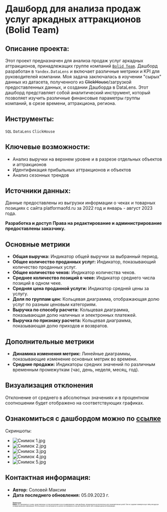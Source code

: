 <h1>Дашборд для анализа продаж услуг аркадных аттракционов (Bolid Team)</h1>

<h2>Описание проекта:</h2>

Этот проект предназначен для анализа продаж услуг аркадных аттракционов, принадлежащих группе компаний [`Bolid Team`](https://bolid.team). Дашборд разработан в `Yandex.DataLens` и включает различные метрики и KPI для руководителей компании.
Моя задача заключалась в изучении "сырых" данных из датасета, полученного из <del>ClickHouse</del>/загрузкой предоставленных данных, и создании Дашборда в DataLens. Этот дашборд представляет собой аналитический инструмент, который позволяет изучить различные финансовые параметры группы компаний, в срезе времени, аттракциона, региона.

<h2>Инструменты:</h2> 

`SQL` `DataLens` `ClickHouse` 

<h2>Ключевые возможности:</h2>
<ul>
<li>Анализ выручки на верхнем уровне и в разрезе отдельных объектов и аттракционов</li>
<li>Идентификация прибыльных аттракционов и объектов</li>
<li>Анализ сезонных трендов</li>
</ul>

<h2>Источники данных:</h2>

Данные предоставлены из выгрузки информации о чеках и товарных позициях с сайта platformaofd.ru за 2022 год и январь - август 2023 года.

<strong>Разработка и доступ</strong>
<b>Права на редактирование и администрирование предоставлены заказчику.</b>

<h2>Основные метрики</h2>
<ul>
  <li><strong>Общая выручка:</strong> Индикатор общей выручки за выбранный период.</li>
  <li><strong>Общее количество проданных услуг:</strong> Индикатор, показывающий количество проданных услуг.</li>
  <li><strong>Общее количество чеков:</strong> Индикатор количества чеков.</li>
  <li><strong>Среднее количество позиций в чеке:</strong> Индикатор среднего числа позиций в одном чеке.</li>
  <li><strong>Средняя цена проданной услуги:</strong> Индикатор средней цены за услугу.</li>
  <li><strong>Доля по группам цен:</strong> Кольцевая диаграмма, отображающая долю услуг по разным ценовым категориям.</li>
  <li><strong>Выручка по способу расчета:</strong> Кольцевая диаграмма, показывающая долю наличных и электронных платежей.</li>
  <li><strong>Выручка по признаку расчета:</strong> Кольцевая диаграмма, показывающая долю приходов и возвратов.</li>
</ul>

<h2>Дополнительные метрики</h2>
<ul>
  <li><strong>Динамика изменения метрик:</strong> Линейные диаграммы, показывающие изменение основных метрик во времени.</li>
  <li><strong>Средние продажи:</strong> Индикаторы средних значений по различным временным промежуткам (час, день, неделя, месяц, год).</li>
</ul>

<h2>Визуализация отклонения</h2>
<p>Отклонение от среднего в абсолютных значениях и в процентном соотношении будет отображено на соответствующих графиках.</p>

<h2>Ознакомиться с дашбордом можно по <a href="https://datalens.yandex/hk8wbh5s41ks6">ссылке</a></h2>

<p>Скриншоты:</p>
<ul>
  <li><img src="https://i.postimg.cc/DZydBJYn/1.jpg" alt="Снимок 1.jpg"></li>
  <li><img src="https://i.postimg.cc/3JPsVYTP/2.jpg" alt="Снимок 2.jpg"></li>
  <li><img src="https://i.postimg.cc/yNWr8GsF/3.jpg" alt="Снимок 3.jpg"></li>
  <li><img src="https://i.postimg.cc/HnQ6NcCx/4.jpg" alt="Снимок 4.jpg"></li>
  <li><img src="https://i.postimg.cc/7PBGgQkC/5.jpg" alt="Снимок 5.jpg"></li>
</ul>

  
<h2>Контактная информация:</h2>
<ul>
<li><strong>Автор:</strong> Соловей Максим</li>
<li><strong>Дата последнего обновления:</strong> 05.09.2023 г.</li>

<p></p>

<p>
  <span style="font-size: 0.3em;">
    <strong>Примечение</strong><br>    
    <strong>Важно:</strong> Все материалы и ссылки, представленные в этом репозитории и на ассоциированном с ним дашборде, предназначены исключительно для ознакомительных целей. Они не содержат коммерческую тайну или другую конфиденциальную информацию. Использование этих материалов не должно восприниматься как разглашение какой-либо конфиденциальной информации.
  </span>
</p>



